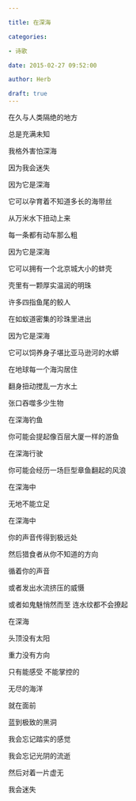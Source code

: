 ```yaml
---

title: 在深海

categories:

- 诗歌

date: 2015-02-27 09:52:00

author: Herb

draft: true
---
```


在久与人类隔绝的地方

总是充满未知

我格外害怕深海

因为我会迷失



因为它是深海

它可以孕育着不知道多长的海带丝

从万米水下扭动上来

每一条都有动车那么粗

因为它是深海

它可以拥有一个北京城大小的蚌壳

壳里有一颗厚实温润的明珠

许多四指鱼尾的鲛人

在如蚁道密集的珍珠里进出

因为它是深海

它可以饲养身子堪比亚马逊河的水蟒

在地球每一个海沟居住

翻身扭动搅乱一方水土

张口吞噬多少生物



在深海钓鱼

你可能会提起像百层大厦一样的游鱼

在深海行驶

你可能会经历一场巨型章鱼翻起的风浪

在深海中

无地不能立足

在深海中

你的声音传得到极远处

然后猎食者从你不知道的方向

循着你的声音

或者发出水流挤压的威慑

或者如鬼魅悄然而至 连水纹都不会撩起

在深海

头顶没有太阳

重力没有方向

只有能感受 不能掌控的

无尽的海洋



就在面前

蓝到极致的黑洞

我会忘记踏实的感觉

我会忘记光阴的流逝

然后对着一片虚无

我会迷失